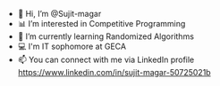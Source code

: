 - 👋 Hi, I’m @Sujit-magar
- 📊 I’m interested in Competitive Programming
- 🌱 I’m currently learning Randomized Algorithms
- 💻 I'm IT sophomore at GECA
- 📫 You can connect with me via LinkedIn profile 
https://www.linkedin.com/in/sujit-magar-50725021b
